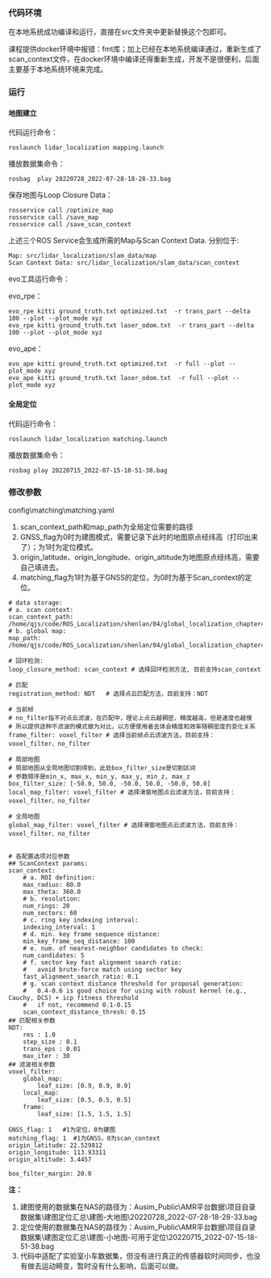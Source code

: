 ### 代码环境

在本地系统成功编译和运行，直接在src文件夹中更新替换这个包即可。

课程提供docker环境中报错：fmt库；加上已经在本地系统编译通过，重新生成了scan_context文件，在docker环境中编译还得重新生成，开发不是很便利，后面主要基于本地系统环境来完成。

### 运行

#### 地图建立

代码运行命令：

```
roslaunch lidar_localization mapping.launch
```

播放数据集命令：

```
rosbag  play 20220728_2022-07-28-18-28-33.bag
```

保存地图与Loop Closure Data：

```
rosservice call /optimize_map
rosservice call /save_map 
rosservice call /save_scan_context 
```

上述三个ROS Service会生成所需的Map与Scan Context Data. 分别位于:

```
Map: src/lidar_localization/slam_data/map
Scan Context Data: src/lidar_localization/slam_data/scan_context
```

evo工具运行命令：

evo_rpe：

```
evo_rpe kitti ground_truth.txt optimized.txt  -r trans_part --delta 100 --plot --plot_mode xyz
evo_rpe kitti ground_truth.txt laser_odom.txt  -r trans_part --delta 100 --plot --plot_mode xyz
```

evo_ape：

```
evo_ape kitti ground_truth.txt optimized.txt  -r full --plot --plot_mode xyz
evo_ape kitti ground_truth.txt laser_odom.txt  -r full --plot --plot_mode xyz
```

#### 全局定位

代码运行命令：

```
roslaunch lidar_localization matching.launch
```

播放数据集命令：

```
rosbag play 20220715_2022-07-15-18-51-38.bag
```

### 修改参数

config\matching\matching.yaml

1. scan_context_path和map_path为全局定位需要的路径
2. GNSS_flag为0时为建图模式，需要记录下此时的地图原点经纬高（打印出来了）；为1时为定位模式。
3. origin_latitude、origin_longitude、origin_altitude为地图原点经纬高，需要自己填进去。
4. matching_flag为1时为基于GNSS的定位，为0时为基于Scan_context的定位。

```
# data storage:
# a. scan context:
scan_context_path: /home/qjs/code/ROS_Localization/shenlan/04/global_localization_chapter4_ausim_ws/src/lidar_localization/slam_data/scan_context   
# b. global map:
map_path: /home/qjs/code/ROS_Localization/shenlan/04/global_localization_chapter4_ausim_ws/src/lidar_localization/slam_data/map/filtered_map.pcd

# 回环检测:
loop_closure_method: scan_context # 选择回环检测方法, 目前支持scan_context

# 匹配
registration_method: NDT   # 选择点云匹配方法，目前支持：NDT 

# 当前帧
# no_filter指不对点云滤波，在匹配中，理论上点云越稠密，精度越高，但是速度也越慢
# 所以提供这种不滤波的模式做为对比，以方便使用者去体会精度和效率随稠密度的变化关系
frame_filter: voxel_filter # 选择当前帧点云滤波方法，目前支持：voxel_filter、no_filter

# 局部地图
# 局部地图从全局地图切割得到，此处box_filter_size是切割区间
# 参数顺序是min_x, max_x, min_y, max_y, min_z, max_z
box_filter_size: [-50.0, 50.0, -50.0, 50.0, -50.0, 50.0]
local_map_filter: voxel_filter # 选择滑窗地图点云滤波方法，目前支持：voxel_filter、no_filter

# 全局地图
global_map_filter: voxel_filter # 选择滑窗地图点云滤波方法，目前支持：voxel_filter、no_filter


# 各配置选项对应参数
## ScanContext params:
scan_context:
    # a. ROI definition:
    max_radius: 80.0
    max_theta: 360.0
    # b. resolution:
    num_rings: 20
    num_sectors: 60
    # c. ring key indexing interval:
    indexing_interval: 1
    # d. min. key frame sequence distance:
    min_key_frame_seq_distance: 100
    # e. num. of nearest-neighbor candidates to check:
    num_candidates: 5
    # f. sector key fast alignment search ratio:
    #   avoid brute-force match using sector key
    fast_alignment_search_ratio: 0.1
    # g. scan context distance threshold for proposal generation:
    #   0.4-0.6 is good choice for using with robust kernel (e.g., Cauchy, DCS) + icp fitness threshold 
    #   if not, recommend 0.1-0.15
    scan_context_distance_thresh: 0.15
## 匹配相关参数
NDT:
    res : 1.0
    step_size : 0.1
    trans_eps : 0.01
    max_iter : 30
## 滤波相关参数
voxel_filter:
    global_map:
        leaf_size: [0.9, 0.9, 0.9]
    local_map:
        leaf_size: [0.5, 0.5, 0.5]
    frame:
        leaf_size: [1.5, 1.5, 1.5]

GNSS_flag: 1   #1为定位，0为建图  
matching_flag: 1  #1为GNSS，0为scan_context    
origin_latitude: 22.529812
origin_longitude: 113.93311
origin_altitude: 3.4457

box_filter_margin: 20.0
```

**注：**

1. 建图使用的数据集在NAS的路径为：Ausim_Public\AMR平台数据\项目自录数据集\建图定位汇总\建图-大地图\20220728_2022-07-28-18-28-33.bag 
2. 定位使用的数据集在NAS的路径为：Ausim_Public\AMR平台数据\项目自录数据集\建图定位汇总\建图-小地图-可用于定位\20220715_2022-07-15-18-51-38.bag
3. 代码中适配了实验室小车数据集，但没有进行真正的传感器软时间同步，也没有做去运动畸变，暂时没有什么影响，后面可以做。
